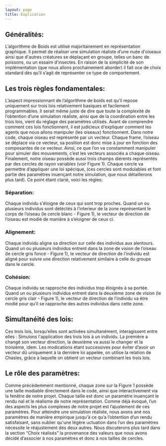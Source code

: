 ```yaml
---
layout: page
title: Explication
---
```

<h2>Généralités:</h2>
L’algorithme de Boids est utilisé majoritairement en représentation graphique. Il permet de réaliser une
simulation réaliste d’une nuée d'oiseaux ainsi que d'autres créatures se déplaçant en groupe, telles un banc de
poissons, ou un essaim d'insectes.
En raison de la simplicité de son implémentation (que nous allons prochainement aborder) il fait oce de
choix standard dès qu’il s’agit de représenter ce type de comportement.

<h2>Les trois règles fondamentales:</h2>
L’aspect impressionnant de l’algorithme de boids est qu’il repose uniquement sur trois lois relativement
basiques et facilement programmables. Il serait même juste de dire que toute la complexité de l’obtention
d’une simulation réaliste, ainsi que de la coordination entre les trois lois, vient du réglage des paramètres
utilisés.
Avant de comprendre comment ces lois fonctionnent, il est judicieux d'expliquer comment les agents que
nous allons manipuler (les oiseaux) fonctionnent. Dans notre code, chaque oiseau est représenté par un
vecteur. Chaque frame, l’oiseau se déplace via ce vecteur, sa position est donc mise à jour en fonction des
composantes de ce vecteur. Ainsi, ce que l’on va constamment manipuler
pour simuler des mouvements, c’est les vecteurs associés a chaque oiseau.
Finalement, notre oiseau possède aussi trois champs diérents
représentés par des cercles de rayon variables (voir Figure 1). Chaque
cercle va permettre d’appliquer une loi spécique, (ces cercles sont
modulables et font partie des paramètres inuençant notre simulation,
que nous détaillerons plus tard).
Ce point étant clarié, voici les règles:

<h3>Séparation:</h3>
Chaque individu s'éloigne de ceux qui sont trop proches.
Quand un ou plusieurs individus sont détéctés à l’interieur de la zone
représentant le corps de l’oiseau (le cercle blanc - Figure 1), le vecteur de direction de l’oiseau est modié de
manière à s’eloigner de ceux ci.

<h3>Alignement:</h3>
Chaque individu aligne sa direction sur celle des individus aux alentours.
Quand un ou plusieurs individus entrent dans la zone de vision de l’oiseau (le cercle gris foncé - Figure 1), le
vecteur de direction de l’individu est aligné pour suivre une direction relativement similaire à celle du groupe
dans le cercle.

<h3>Cohésion:</h3>
Chaque individu se rapproche des individus trop éloignés à sa portée.
Quand un ou plusieurs individus entrent dans la deuxième zone de vision (le cercle gris clair - Figure 1), le
vecteur de direction de l’individu va être modié pour qu’il se rapproche des autres individus dans cette
zone.

<h2>Simultanéité des lois:</h2>
Ces trois lois, lorsqu’elles sont activées simultanément, interagissent entre elles :
Simulons l'application des trois lois à un individu. La première a changé son vecteur direction, la deuxième
va aussi le changer et la troisième, idem. Les modications étant successives pour éviter d’avoir un vecteur dû
uniquement à la dernière loi appelée, on utilise la relation de Chasles, grâce à laquelle on obtient un vecteur
combinant les trois lois.

<h2>Le rôle des paramètres:</h2>
Comme précédemment mentionné, chaque zone sur la Figure 1 possède une taille modiable directement
dans le code, ainsi que interactivement via la fenêtre de notre projet. Chaque taille est donc un paramètre
inuençant le rendu nal et le réalisme de notre représentation. Comme déjà évoqué, l’un des aspects les plus complexes de notre projet est l’ajustement de ces paramètres. Pour atteindre une simulation réaliste,
nous avons ané nos paramètres de manière empirique jusqu'à ce qu’a l’obtention d’un rendu satisfaisant,
sans oublier qu'une légère uctuation dans l’un des paramètres nécessite le réajustement des deux autres.
Nous discuterons plus tard dans la section “Choix réalisés” la provenance des valeurs que nous avons décidé
d’associer à nos paramètres et donc à nos tailles de cercles.
